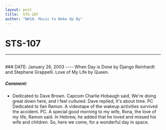 ```yaml
---
layout: post
title:  STS-107
author: "NASA: Music to Wake Up By"
---
```


# STS-107
----
<br/>
### DATE: January 26, 2003
----
When Day is Done by Django Reinhardt and Stephane Grappelli.
Love of My Life by Queen.

##### Comment:
* Dedicated to Dave Brown. Capcom Charlie Hobaugh said, We're doing great down here, and I feel cultured. Dave replied, It's about time. PC
Dedicated to Ilan Ramon. A videotape of the wakeup activities survived the accident. PC. A special good morning to my wife, Rona, the love of my life, Ramon said. In Hebrew, he added that he loved and missed his wife and children. So, here we come, for a wonderful day in space.
